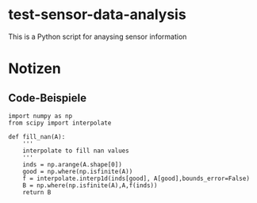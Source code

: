 # test-sensor-data-analysis
This is a Python script for anaysing sensor information

# Notizen

## Code-Beispiele

```
import numpy as np
from scipy import interpolate

def fill_nan(A):
    '''
    interpolate to fill nan values
    '''
    inds = np.arange(A.shape[0])
    good = np.where(np.isfinite(A))
    f = interpolate.interp1d(inds[good], A[good],bounds_error=False)
    B = np.where(np.isfinite(A),A,f(inds))
    return B
```